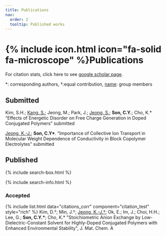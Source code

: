 ```yaml
---
title: Publications
nav:
  order: 2
  tooltip: Published works
---
```


# {% include icon.html icon="fa-solid fa-microscope" %}Publications

For citation stats, click here to see [google scholar page](https://scholar.google.com/citations?user=jxZN0mkAAAAJ&hl=en).

*: corresponding authors, †:equal contribution, <u>name</u>: group members


## Submitted
Kim, S.H.; <ins>Kang, S.</ins>; Jeong, M.; Park, J.; <ins>Jeong, S.</ins>; **Son, C.Y.**; Cho, K.\* “Effects of Energetic Disorder on Free Charge Generation in Doped Conjugated Polymers” submitted

<ins>Jeong, K.-J.</ins>; **Son, C.Y\***. “Importance of Collective Ion Transport in Molecular Weight Dependence of Conductivity in Block Copolymer Electrolytes” submitted




## Published

{% include search-box.html %}

{% include search-info.html %}

### Accepted


{% include list.html data="citations_corr" component="citation_test" style="rich" %}
Kim, D.†; Min, J.†; <ins>Jeong, K.-J.†</ins>; Ok, E.; Im, J.; Choi, H.H.; Lee, G.; **Son, C.Y.\***; Cho, K.\* "Stoichiometric Anion Exchange by Low-Dielectric-Constant Solvent for Highly-Doped Conjugated Polymers with Enhanced Environmental Stability", J. Mat. Chem. A
